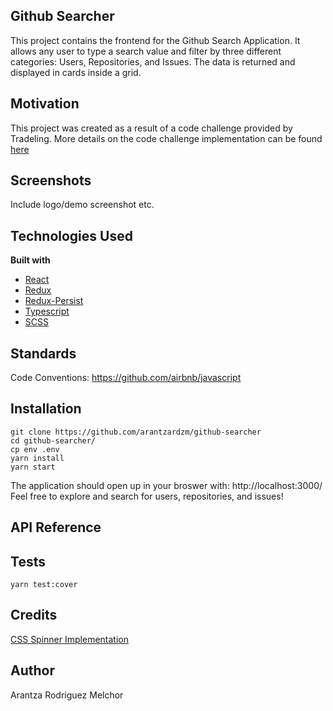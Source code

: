 ## Github Searcher
This project contains the frontend for the Github Search Application. It allows any user to type a search value and filter by three different categories: Users, Repositories, and Issues. The data is returned and displayed in cards inside a grid.

## Motivation
This project was created as a result of a code challenge provided by Tradeling. More details on the code challenge implementation can be found [here](https://github.com/tradeling/coding-tasks/tree/develop/fullstack-javascript)

## Screenshots
Include logo/demo screenshot etc.

## Technologies Used
<b>Built with</b>
- [React](https://reactjs.org/)
- [Redux](https://redux.js.org/)
- [Redux-Persist](https://github.com/rt2zz/redux-persist)
- [Typescript](https://www.typescriptlang.org/)
- [SCSS](https://sass-lang.com/)


## Standards
Code Conventions: https://github.com/airbnb/javascript

## Installation

```
git clone https://github.com/arantzardzm/github-searcher
cd github-searcher/
cp env .env
yarn install
yarn start

```
The application should open up in your broswer with: http://localhost:3000/
Feel free to explore and search for users, repositories, and issues!

## API Reference



## Tests

```
yarn test:cover

```


## Credits

[CSS Spinner Implementation](https://tobiasahlin.com/spinkit/)


## Author
Arantza Rodriguez Melchor
